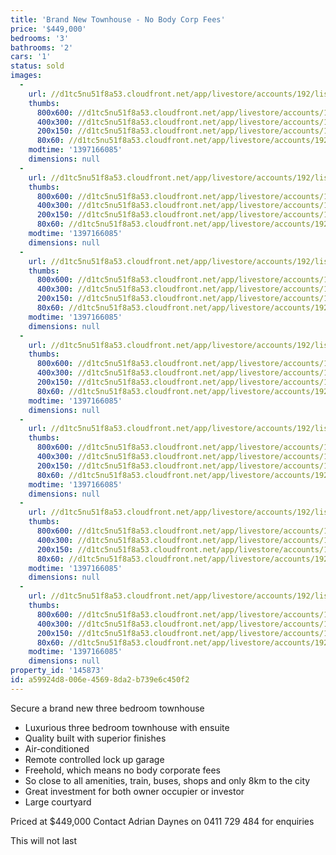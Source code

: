 ```yaml
---
title: 'Brand New Townhouse - No Body Corp Fees'
price: '$449,000'
bedrooms: '3'
bathrooms: '2'
cars: '1'
status: sold
images:
  -
    url: //d1tc5nu51f8a53.cloudfront.net/app/livestore/accounts/192/listings/98126/images/104414521-1_7779751402_20140411033408.jpg
    thumbs:
      800x600: //d1tc5nu51f8a53.cloudfront.net/app/livestore/accounts/192/listings/98126/images/104414521-1_7779751402_20140411033408_800x600.jpg
      400x300: //d1tc5nu51f8a53.cloudfront.net/app/livestore/accounts/192/listings/98126/images/104414521-1_7779751402_20140411033408_400x300.jpg
      200x150: //d1tc5nu51f8a53.cloudfront.net/app/livestore/accounts/192/listings/98126/images/104414521-1_7779751402_20140411033408_200x150.jpg
      80x60: //d1tc5nu51f8a53.cloudfront.net/app/livestore/accounts/192/listings/98126/images/104414521-1_7779751402_20140411033408_80x60.jpg
    modtime: '1397166085'
    dimensions: null
  -
    url: //d1tc5nu51f8a53.cloudfront.net/app/livestore/accounts/192/listings/98126/images/104414521-2_7441748157_20140411033408.jpg
    thumbs:
      800x600: //d1tc5nu51f8a53.cloudfront.net/app/livestore/accounts/192/listings/98126/images/104414521-2_7441748157_20140411033408_800x600.jpg
      400x300: //d1tc5nu51f8a53.cloudfront.net/app/livestore/accounts/192/listings/98126/images/104414521-2_7441748157_20140411033408_400x300.jpg
      200x150: //d1tc5nu51f8a53.cloudfront.net/app/livestore/accounts/192/listings/98126/images/104414521-2_7441748157_20140411033408_200x150.jpg
      80x60: //d1tc5nu51f8a53.cloudfront.net/app/livestore/accounts/192/listings/98126/images/104414521-2_7441748157_20140411033408_80x60.jpg
    modtime: '1397166085'
    dimensions: null
  -
    url: //d1tc5nu51f8a53.cloudfront.net/app/livestore/accounts/192/listings/98126/images/104414521-3_9176600851_20140411033407.jpg
    thumbs:
      800x600: //d1tc5nu51f8a53.cloudfront.net/app/livestore/accounts/192/listings/98126/images/104414521-3_9176600851_20140411033407_800x600.jpg
      400x300: //d1tc5nu51f8a53.cloudfront.net/app/livestore/accounts/192/listings/98126/images/104414521-3_9176600851_20140411033407_400x300.jpg
      200x150: //d1tc5nu51f8a53.cloudfront.net/app/livestore/accounts/192/listings/98126/images/104414521-3_9176600851_20140411033407_200x150.jpg
      80x60: //d1tc5nu51f8a53.cloudfront.net/app/livestore/accounts/192/listings/98126/images/104414521-3_9176600851_20140411033407_80x60.jpg
    modtime: '1397166085'
    dimensions: null
  -
    url: //d1tc5nu51f8a53.cloudfront.net/app/livestore/accounts/192/listings/98126/images/104414521-4_1623031990_20140411033406.jpg
    thumbs:
      800x600: //d1tc5nu51f8a53.cloudfront.net/app/livestore/accounts/192/listings/98126/images/104414521-4_1623031990_20140411033406_800x600.jpg
      400x300: //d1tc5nu51f8a53.cloudfront.net/app/livestore/accounts/192/listings/98126/images/104414521-4_1623031990_20140411033406_400x300.jpg
      200x150: //d1tc5nu51f8a53.cloudfront.net/app/livestore/accounts/192/listings/98126/images/104414521-4_1623031990_20140411033406_200x150.jpg
      80x60: //d1tc5nu51f8a53.cloudfront.net/app/livestore/accounts/192/listings/98126/images/104414521-4_1623031990_20140411033406_80x60.jpg
    modtime: '1397166085'
    dimensions: null
  -
    url: //d1tc5nu51f8a53.cloudfront.net/app/livestore/accounts/192/listings/98126/images/104414521-5_700926855_20140411033408.jpg
    thumbs:
      800x600: //d1tc5nu51f8a53.cloudfront.net/app/livestore/accounts/192/listings/98126/images/104414521-5_700926855_20140411033408_800x600.jpg
      400x300: //d1tc5nu51f8a53.cloudfront.net/app/livestore/accounts/192/listings/98126/images/104414521-5_700926855_20140411033408_400x300.jpg
      200x150: //d1tc5nu51f8a53.cloudfront.net/app/livestore/accounts/192/listings/98126/images/104414521-5_700926855_20140411033408_200x150.jpg
      80x60: //d1tc5nu51f8a53.cloudfront.net/app/livestore/accounts/192/listings/98126/images/104414521-5_700926855_20140411033408_80x60.jpg
    modtime: '1397166085'
    dimensions: null
  -
    url: //d1tc5nu51f8a53.cloudfront.net/app/livestore/accounts/192/listings/98126/images/104414521-6_8939158773_20140411033413.jpg
    thumbs:
      800x600: //d1tc5nu51f8a53.cloudfront.net/app/livestore/accounts/192/listings/98126/images/104414521-6_8939158773_20140411033413_800x600.jpg
      400x300: //d1tc5nu51f8a53.cloudfront.net/app/livestore/accounts/192/listings/98126/images/104414521-6_8939158773_20140411033413_400x300.jpg
      200x150: //d1tc5nu51f8a53.cloudfront.net/app/livestore/accounts/192/listings/98126/images/104414521-6_8939158773_20140411033413_200x150.jpg
      80x60: //d1tc5nu51f8a53.cloudfront.net/app/livestore/accounts/192/listings/98126/images/104414521-6_8939158773_20140411033413_80x60.jpg
    modtime: '1397166085'
    dimensions: null
  -
    url: //d1tc5nu51f8a53.cloudfront.net/app/livestore/accounts/192/listings/98126/images/104414521-7_998240932_20140411033413.jpg
    thumbs:
      800x600: //d1tc5nu51f8a53.cloudfront.net/app/livestore/accounts/192/listings/98126/images/104414521-7_998240932_20140411033413_800x600.jpg
      400x300: //d1tc5nu51f8a53.cloudfront.net/app/livestore/accounts/192/listings/98126/images/104414521-7_998240932_20140411033413_400x300.jpg
      200x150: //d1tc5nu51f8a53.cloudfront.net/app/livestore/accounts/192/listings/98126/images/104414521-7_998240932_20140411033413_200x150.jpg
      80x60: //d1tc5nu51f8a53.cloudfront.net/app/livestore/accounts/192/listings/98126/images/104414521-7_998240932_20140411033413_80x60.jpg
    modtime: '1397166085'
    dimensions: null
property_id: '145873'
id: a59924d8-006e-4569-8da2-b739e6c450f2
---
```

Secure a brand new three bedroom townhouse

 -  Luxurious three bedroom townhouse with ensuite
 -  Quality built with superior finishes
 -  Air-conditioned
 -  Remote controlled lock up garage
 -  Freehold, which means no body corporate fees
 -  So close to all amenities, train, buses, shops and only 8km to the city
 -  Great investment for both owner occupier or investor
 -  Large courtyard

Priced at $449,000
Contact Adrian Daynes on 0411 729 484 for enquiries

This will not last